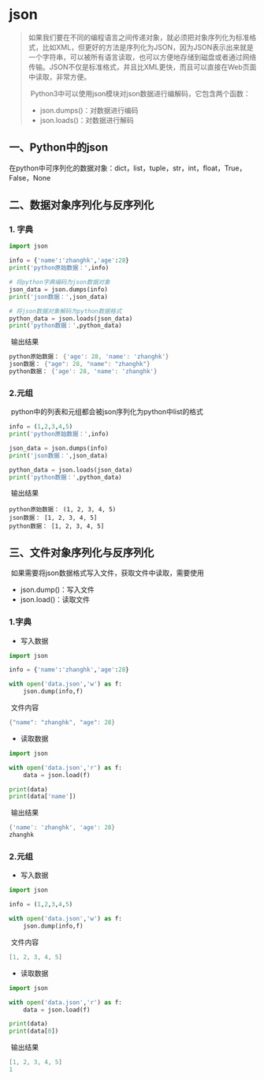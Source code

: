 # json

> ​	如果我们要在不同的编程语言之间传递对象，就必须把对象序列化为标准格式，比如XML，但更好的方法是序列化为JSON，因为JSON表示出来就是一个字符串，可以被所有语言读取，也可以方便地存储到磁盘或者通过网络传输。JSON不仅是标准格式，并且比XML更快，而且可以直接在Web页面中读取，非常方便。
>
> ​	Python3中可以使用json模块对json数据进行编解码，它包含两个函数：
>
> * json.dumps()：对数据进行编码
> * json.loads()：对数据进行解码

## 一、Python中的json

​	在python中可序列化的数据对象：dict，list，tuple，str，int，float，True，False，None

## 二、数据对象序列化与反序列化

### 1. 字典

```python
import json

info = {'name':'zhanghk','age':28}
print('python原始数据：',info)

# 将python字典编码为json数据对象
json_data = json.dumps(info)
print('json数据：',json_data)

# 将json数据对象解码为python数据格式
python_data = json.loads(json_data)
print('python数据：',python_data)

```

​	输出结果

```powershell
python原始数据： {'age': 28, 'name': 'zhanghk'}
json数据： {"age": 28, "name": "zhanghk"}
python数据： {'age': 28, 'name': 'zhanghk'}
```

### 2.元组

​	python中的列表和元组都会被json序列化为python中list的格式

```python
info = (1,2,3,4,5)
print('python原始数据：',info)

json_data = json.dumps(info)
print('json数据：',json_data)

python_data = json.loads(json_data)
print('python数据：',python_data)
```

​	输出结果

```pow
python原始数据： (1, 2, 3, 4, 5)
json数据： [1, 2, 3, 4, 5]
python数据： [1, 2, 3, 4, 5]
```



## 三、文件对象序列化与反序列化

​	如果需要将json数据格式写入文件，获取文件中读取，需要使用

* json.dump()：写入文件
* json.load()：读取文件

### 1.字典

* 写入数据

```python
import json

info = {'name':'zhanghk','age':28}

with open('data.json','w') as f:
    json.dump(info,f)
```

​	文件内容

```powershell
{"name": "zhanghk", "age": 28}
```

* 读取数据

```python
import json

with open('data.json','r') as f:
    data = json.load(f)

print(data)
print(data['name'])
```

​	输出结果

```powershell
{'name': 'zhanghk', 'age': 28}
zhanghk
```



### 2.元组

* 写入数据

```python
import json

info = (1,2,3,4,5)

with open('data.json','w') as f:
    json.dump(info,f)
```

​	文件内容

```powershell
[1, 2, 3, 4, 5]
```

* 读取数据

```python
import json

with open('data.json','r') as f:
    data = json.load(f)

print(data)
print(data[0])
```

​	输出结果

```powershell
[1, 2, 3, 4, 5]
1
```



